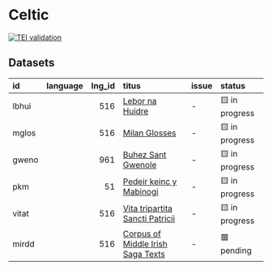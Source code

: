 # Celtic
[![TEI validation](https://github.com/TITUS-2-0/celtic/actions/workflows/validate.yaml/badge.svg?branch=main)](https://github.com/TITUS-2-0/celtic/actions/workflows/validate.yaml)
## Datasets
| id    | language   |   lng_id | titus                                                                                                   | issue   | status         |
|:------|:-----------|---------:|:--------------------------------------------------------------------------------------------------------|:--------|:---------------|
| lbhui |            |      516 | [Lebor na Huidre](http://titus.uni-frankfurt.de/texte/etcs/celt/mir/lbhuid/lbhui.htm)                   | -       | 🟨 in progress |
| mglos |            |      516 | [Milan Glosses](http://titus.uni-frankfurt.de/texte/etcs/celt/air/mglos1/mglos.htm)                     | -       | 🟨 in progress |
| gweno |            |      961 | [Buhez Sant Gwenole](http://titus.uni-frankfurt.de/texte/etcs/celt/mbret/gwenole/gweno.htm)             | -       | 🟨 in progress |
| pkm   |            |       51 | [Pedeir keinc y Mabinogi](http://titus.uni-frankfurt.de/texte/etcs/celt/mcymr/pkm/pkm.htm)              | -       | 🟨 in progress |
| vitat |            |      516 | [Vita tripartita Sancti Patricii](http://titus.uni-frankfurt.de/texte/etcs/celt/mir/vitatrip/vitat.htm) | -       | 🟨 in progress |
| mirdd |            |      516 | [Corpus of Middle Irish Saga Texts](http://titus.uni-frankfurt.de/texte/etcs/celt/mir/mirddm/mirdd.htm) | -       | 🟥 pending     |